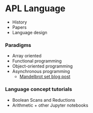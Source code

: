 # APL Language
- History
- Papers
- Language design

### Paradigms
- Array oriented
- Functional programming
- Object-oriented programming
- Asynchronous programming
	- [Mandelbrot set blog post](https://www.dyalog.com/blog/2014/08/isolated-mandelbrot-set-explorer/)

### Language concept tutorials
- Boolean Scans and Reductions
- Arithmetic + other Jupyter notebooks
